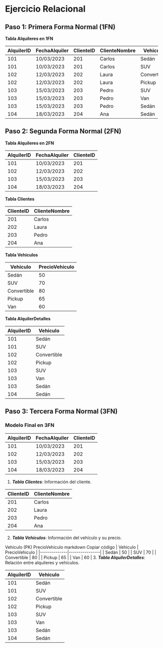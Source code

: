 # Ejercicio Relacional

## Paso 1: Primera Forma Normal (1FN)

**Tabla Alquileres en 1FN**

| AlquilerID | FechaAlquiler | ClienteID | ClienteNombre | Vehiculo     | PrecioVehiculo |
|------------|---------------|-----------|---------------|--------------|----------------|
| 101        | 10/03/2023    | 201       | Carlos        | Sedán        | 50             |
| 101        | 10/03/2023    | 201       | Carlos        | SUV          | 70             |
| 102        | 12/03/2023    | 202       | Laura         | Convertible  | 80             |
| 102        | 12/03/2023    | 202       | Laura         | Pickup       | 65             |
| 103        | 15/03/2023    | 203       | Pedro         | SUV          | 70             |
| 103        | 15/03/2023    | 203       | Pedro         | Van          | 60             |
| 103        | 15/03/2023    | 203       | Pedro         | Sedán        | 50             |
| 104        | 18/03/2023    | 204       | Ana           | Sedán        | 50             |

## Paso 2: Segunda Forma Normal (2FN)


**Tabla Alquileres en 2FN**

| AlquilerID | FechaAlquiler | ClienteID |
|------------|---------------|-----------|
| 101        | 10/03/2023    | 201       |
| 102        | 12/03/2023    | 202       |
| 103        | 15/03/2023    | 203       |
| 104        | 18/03/2023    | 204       |

**Tabla Clientes**

| ClienteID | ClienteNombre |
|-----------|---------------|
| 201       | Carlos        |
| 202       | Laura         |
| 203       | Pedro         |
| 204       | Ana           |

**Tabla Vehiculos**

| Vehiculo     | PrecioVehiculo |
|--------------|----------------|
| Sedán        | 50             |
| SUV          | 70             |
| Convertible  | 80             |
| Pickup       | 65             |
| Van          | 60             |

**Tabla AlquilerDetalles**

| AlquilerID | Vehiculo     |
|------------|--------------|
| 101        | Sedán        |
| 101        | SUV          |
| 102        | Convertible  |
| 102        | Pickup       |
| 103        | SUV          |
| 103        | Van          |
| 103        | Sedán        |
| 104        | Sedán        |

## Paso 3: Tercera Forma Normal (3FN)


### Modelo Final en 3FN


   | AlquilerID | FechaAlquiler | ClienteID |
   |------------|---------------|-----------|
   | 101        | 10/03/2023    | 201       |
   | 102        | 12/03/2023    | 202       |
   | 103        | 15/03/2023    | 203       |
   | 104        | 18/03/2023    | 204       |

   1. ***Tabla Clientes***: Información del cliente.
   
   | ClienteID | ClienteNombre |
|-----------|---------------|
| 201       | Carlos        |
| 202       | Laura         |
| 203       | Pedro         |
| 204       | Ana           |

2. ***Tabla Vehiculos***: Información del vehículo y su precio.

Vehiculo (PK)
PrecioVehiculo
markdown
Copiar código
| Vehiculo     | PrecioVehiculo |
|--------------|----------------|
| Sedán        | 50             |
| SUV          | 70             |
| Convertible  | 80             |
| Pickup       | 65             |
| Van          | 60             |
3. ***Tabla AlquilerDetalles***: Relación entre alquileres y vehículos.

| AlquilerID | Vehiculo     |
|------------|--------------|
| 101        | Sedán        |
| 101        | SUV          |
| 102        | Convertible  |
| 102        | Pickup       |
| 103        | SUV          |
| 103        | Van          |
| 103        | Sedán        |
| 104        | Sedán        |
